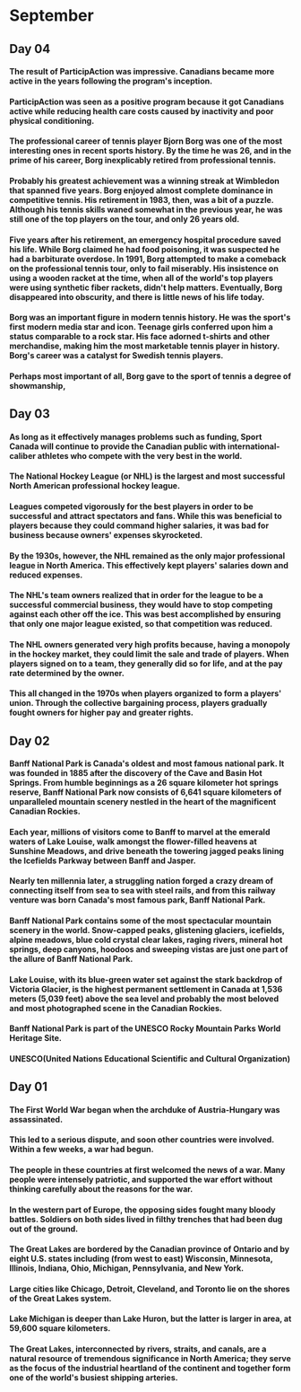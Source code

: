 # September

## Day 04
#### The result of ParticipAction was impressive. Canadians became more active in the years following the program's inception.

#### ParticipAction was seen as a positive program because it got Canadians active while reducing health care costs caused by inactivity and poor physical conditioning.

#### The professional career of tennis player Bjorn Borg was one of the most interesting ones in recent sports history. By the time he was 26, and in the prime of his career, Borg inexplicably retired from professional tennis.

#### Probably his greatest achievement was a winning streak at Wimbledon that spanned five years. Borg enjoyed almost complete dominance in competitive tennis. His retirement in 1983, then, was a bit of a puzzle. Although his tennis skills waned somewhat in the previous year, he was still one of the top players on the tour, and only 26 years old.

#### Five years after his retirement, an emergency hospital procedure saved his life. While Borg claimed he had food poisoning, it was suspected he had a barbiturate overdose. In 1991, Borg attempted to make a comeback on the professional tennis tour, only to fail miserably. His insistence on using a wooden racket at the time, when all of the world's top players were using synthetic fiber rackets, didn't help matters. Eventually, Borg disappeared into obscurity, and there is little news of his life today.

#### Borg was an important figure in modern tennis history. He was the sport's first modern media star and icon. Teenage girls conferred upon him a status comparable to a rock star. His face adorned t-shirts and other merchandise, making him the most marketable tennis player in history. Borg's career was a catalyst for Swedish tennis players.

#### Perhaps most important of all, Borg gave to the sport of tennis a degree of showmanship,




## Day 03
#### As long as it effectively manages problems such as funding, Sport Canada will continue to provide the Canadian public with international-caliber athletes who compete with the very best in the world.

#### The National Hockey League (or NHL) is the largest and most successful North American professional hockey league.

#### Leagues competed vigorously for the best players in order to be successful and attract spectators and fans. While this was beneficial to players because they could command higher salaries, it was bad for business because owners' expenses skyrocketed.

#### By the 1930s, however, the NHL remained as the only major professional league in North America. This effectively kept players' salaries down and reduced expenses.

#### The NHL's team owners realized that in order for the league to be a successful commercial business, they would have to stop competing against each other off the ice. This was best accomplished by ensuring that only one major league existed, so that competition was reduced.

#### The NHL owners generated very high profits because, having a monopoly in the hockey market, they could limit the sale and trade of players. When players signed on to a team, they generally did so for life, and at the pay rate determined by the owner.

#### This all changed in the 1970s when players organized to form a players' union. Through the collective bargaining process, players gradually fought owners for higher pay and greater rights.



## Day 02
#### Banff National Park is Canada's oldest and most famous national park. It was founded in 1885 after the discovery of the Cave and Basin Hot Springs. From humble beginnings as a 26 square kilometer hot springs reserve, Banff National Park now consists of 6,641 square kilometers of unparalleled mountain scenery nestled in the heart of the magnificent Canadian Rockies.
 
#### Each year, millions of visitors come to Banff to marvel at the emerald waters of Lake Louise, walk amongst the flower-filled heavens at Sunshine Meadows, and drive beneath the towering jagged peaks lining the Icefields Parkway between Banff and Jasper.

#### Nearly ten millennia later, a struggling nation forged a crazy dream of connecting itself from sea to sea with steel rails, and from this railway venture was born Canada's most famous park, Banff National Park.

#### Banff National Park contains some of the most spectacular mountain scenery in the world. Snow-capped peaks, glistening glaciers, icefields, alpine meadows, blue cold crystal clear lakes, raging rivers, mineral hot springs, deep canyons, hoodoos and sweeping vistas are just one part of the allure of Banff National Park.

#### Lake Louise, with its blue-green water set against the stark backdrop of Victoria Glacier, is the highest permanent settlement in Canada at 1,536 meters (5,039 feet) above the sea level and probably the most beloved and most photographed scene in the Canadian Rockies.

#### Banff National Park is part of the UNESCO Rocky Mountain Parks World Heritage Site.
#### UNESCO(United Nations Educational Scientific and Cultural Organization)


## Day 01

#### The First World War began when the archduke of Austria-Hungary was assassinated. 

#### This led to a serious dispute, and soon other countries were involved. Within a few weeks, a war had begun.

#### The people in these countries at first welcomed the news of a war. Many people were intensely patriotic, and supported the war effort without thinking carefully about the reasons for the war.

#### In the western part of Europe, the opposing sides fought many bloody battles. Soldiers on both sides lived in filthy trenches that had been dug out of the ground.

#### The Great Lakes are bordered by the Canadian province of Ontario and by eight U.S. states including (from west to east) Wisconsin, Minnesota, Illinois, Indiana, Ohio, Michigan, Pennsylvania, and New York.

#### Large cities like Chicago, Detroit, Cleveland, and Toronto lie on the shores of the Great Lakes system.

#### Lake Michigan is deeper than Lake Huron, but the latter is larger in area, at 59,600 square kilometers.

#### The Great Lakes, interconnected by rivers, straits, and canals, are a natural resource of tremendous significance in North America; they serve as the focus of the industrial heartland of the continent and together form one of the world's busiest shipping arteries.

